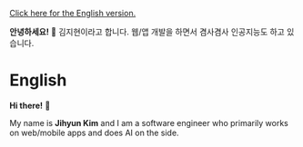 [Click here for the English version.](#english)

**안녕하세요!** 👋
김지현이라고 합니다. 웹/앱 개발을 하면서 겸사겸사 인공지능도 하고 있습니다.

# English
**Hi there!** 👋

My name is **Jihyun Kim** and I am a software engineer who primarily works on web/mobile apps and does AI on the side.

<!--
**jihyundotkim/jihyundotkim** is a ✨ _special_ ✨ repository because its `README.md` (this file) appears on your GitHub profile.

Here are some ideas to get you started:

- 🔭 I’m currently working on ...
- 🌱 I’m currently learning ...
- 👯 I’m looking to collaborate on ...
- 🤔 I’m looking for help with ...
- 💬 Ask me about ...
- 📫 How to reach me: ...
- 😄 Pronouns: ...
- ⚡ Fun fact: ...
-->
